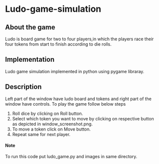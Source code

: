 # Ludo-game-simulation
## About the game
Ludo is board game for two to four players,in which the players race their four tokens from start to
finish according to die rolls.

## Implementation
Ludo game simulation implemented in python using pygame libraray. 

##  Description
Left part of the window have ludo board and tokens and right part of the window have controls. To play the game follow below steps<br />
1. Roll dice by clicking on Roll button.<br />
2. Select which token you want to move by clicking on respective button as depicted in window_screenshot.png.<br />
3. To move a token click on Move button.<br />
4. Repeat same for next player.<br />



#### Note
To run this code put ludo_game.py and images in same directory.
